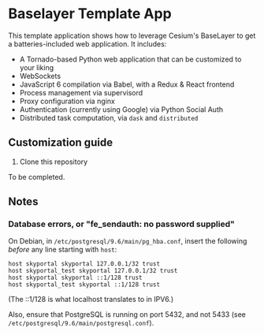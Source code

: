 # Baselayer Template App

This template application shows how to leverage Cesium's BaseLayer to
get a batteries-included web application.  It includes:

- A Tornado-based Python web application that can be customized to your liking
- WebSockets
- JavaScript 6 compilation via Babel, with a Redux & React frontend
- Process management via supervisord
- Proxy configuration via nginx
- Authentication (currently using Google) via Python Social Auth
- Distributed task computation, via `dask` and `distributed`

## Customization guide

1. Clone this repository

To be completed.

## Notes

### Database errors, or "fe_sendauth: no password supplied"

On Debian, in `/etc/postgresql/9.6/main/pg_hba.conf`, insert the
following *before* any line starting with `host`:

```
host skyportal skyportal 127.0.0.1/32 trust
host skyportal_test skyportal 127.0.0.1/32 trust
host skyportal skyportal ::1/128 trust
host skyportal_test skyportal ::1/128 trust
```

(The ::1/128 is what localhost translates to in IPV6.)

Also, ensure that PostgreSQL is running on port 5432, and not 5433
(see `/etc/postgresql/9.6/main/postgresql.conf`).

